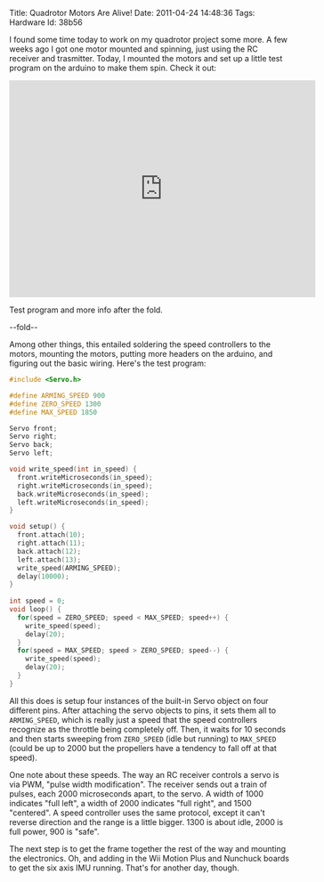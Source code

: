 Title: Quadrotor Motors Are Alive!
Date:  2011-04-24 14:48:36
Tags:  Hardware
Id:    38b56

I found some time today to work on my quadrotor project some more. A few weeks ago I got one motor mounted and spinning, just using the RC receiver and trasmitter. Today, I mounted the motors and set up a little test program on the arduino to make them spin. Check it out:

<iframe title="YouTube video player" width="550" height="390" src="http://www.youtube.com/embed/TuMfhkaHe0w" frameborder="0" allowfullscreen></iframe>

Test program and more info after the fold.

--fold--

Among other things, this entailed soldering the speed controllers to the motors, mounting the motors, putting more headers on the arduino, and figuring out the basic wiring. Here's the test program:

```c++
#include <Servo.h>

#define ARMING_SPEED 900
#define ZERO_SPEED 1300
#define MAX_SPEED 1850

Servo front;
Servo right;
Servo back;
Servo left;

void write_speed(int in_speed) {
  front.writeMicroseconds(in_speed);
  right.writeMicroseconds(in_speed);
  back.writeMicroseconds(in_speed);
  left.writeMicroseconds(in_speed);
}

void setup() {
  front.attach(10);
  right.attach(11);
  back.attach(12);
  left.attach(13);
  write_speed(ARMING_SPEED);
  delay(10000);
}
  
int speed = 0;
void loop() {
  for(speed = ZERO_SPEED; speed < MAX_SPEED; speed++) {
    write_speed(speed);
    delay(20);
  }
  for(speed = MAX_SPEED; speed > ZERO_SPEED; speed--) {
    write_speed(speed);
    delay(20);
  }
}
```

All this does is setup four instances of the built-in Servo object on four different pins. After attaching the servo objects to pins, it sets them all to `ARMING_SPEED`, which is really just a speed that the speed controllers recognize as the throttle being completely off. Then, it waits for 10 seconds and then starts sweeping from `ZERO_SPEED` (idle but running) to `MAX_SPEED` (could be up to 2000 but the propellers have a tendency to fall off at that speed). 

One note about these speeds. The way an RC receiver controls a servo is via PWM, "pulse width modification". The receiver sends out a train of pulses, each 2000 microseconds apart, to the servo. A width of 1000 indicates "full left", a width of 2000 indicates "full right", and 1500 "centered". A speed controller uses the same protocol, except it can't reverse direction and the range is a little bigger. 1300 is about idle, 2000 is full power, 900 is "safe". 

The next step is to get the frame together the rest of the way and mounting the electronics. Oh, and adding in the Wii Motion Plus and Nunchuck boards to get the six axis IMU running. That's for another day, though.
